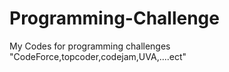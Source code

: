 # Programming-Challenge
My Codes for programming challenges "CodeForce,topcoder,codejam,UVA,....ect"
